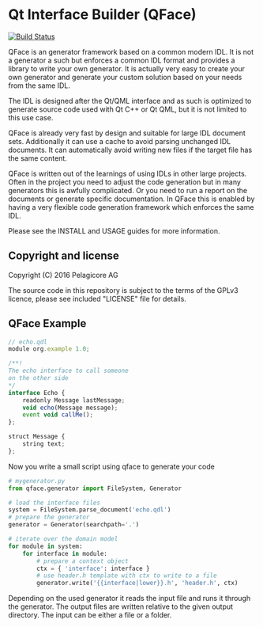 # Qt Interface Builder (QFace)

[![Build Status](https://travis-ci.org/travis-ci/travis-web.svg?branch=master)](https://travis-ci.org/travis-ci/travis-web)

QFace is an generator framework based on a common modern IDL. It is not a generator a such but enforces a common IDL format and provides a library to write your own generator. It is actually very easy to create your own generator and generate your custom solution based on your needs from the same IDL.

The IDL is designed after the Qt/QML interface and as such is optimized to generate source code used with Qt C++ or Qt QML, but it is not limited to this use case.

QFace is already very fast by design and suitable for large IDL document sets. Additionally it can use a cache to avoid parsing unchanged IDL documents. It can automatically avoid writing new files if the target file has the same content.

QFace is written out of the learnings of using IDLs in other large projects. Often in the project you need to adjust the code generation but in many generators this is awfully complicated. Or you need to run a report on the documents or generate specific documentation. In QFace this is enabled by having a very flexible code generation framework which enforces the same IDL.

Please see the INSTALL and USAGE guides for more information.

## Copyright and license

Copyright (C) 2016 Pelagicore AG

The source code in this repository is subject to the terms of the GPLv3 licence, please see included "LICENSE" file for details.


## QFace Example


```js
// echo.qdl
module org.example 1.0;

/**!
The echo interface to call someone
on the other side
*/
interface Echo {
    readonly Message lastMessage;
    void echo(Message message);
    event void callMe();
};

struct Message {
    string text;
};
```

Now you write a small script using qface to generate your code

```python
# mygenerator.py
from qface.generator import FileSystem, Generator

# load the interface files
system = FileSystem.parse_document('echo.qdl')
# prepare the generator
generator = Generator(searchpath='.')

# iterate over the domain model
for module in system:
    for interface in module:
        # prepare a context object
        ctx = { 'interface': interface }
        # use header.h template with ctx to write to a file
        generator.write('{{interface|lower}}.h', 'header.h', ctx)
``` 

Depending on the used generator it reads the input file and runs it through the generator. The output files are written relative to the given output directory. The input can be either a file or a folder.
